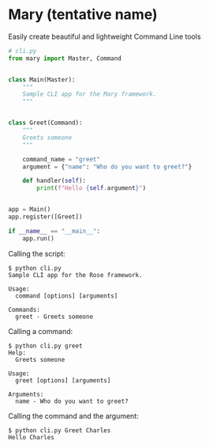 # Mary (tentative name)

Easily create beautiful and lightweight Command Line tools

```python
# cli.py
from mary import Master, Command


class Main(Master):
    """
    Sample CLI app for the Mary framework.
    """


class Greet(Command):
    """
    Greets someone
    """

    command_name = "greet"
    argument = {"name": "Who do you want to greet?"}

    def handler(self):
        print(f"Hello {self.argument}")


app = Main()
app.register([Greet])

if __name__ == "__main__":
    app.run()
```

Calling the script:

```shell
$ python cli.py
Sample CLI app for the Rose framework.

Usage:
  command [options] [arguments]

Commands:
  greet - Greets someone
```

Calling a command:

```shell
$ python cli.py greet
Help:
  Greets someone

Usage:
  greet [options] [arguments]

Arguments:
  name - Who do you want to greet?
```

Calling the command and the argument:

```shell
$ python cli.py Greet Charles
Hello Charles
```